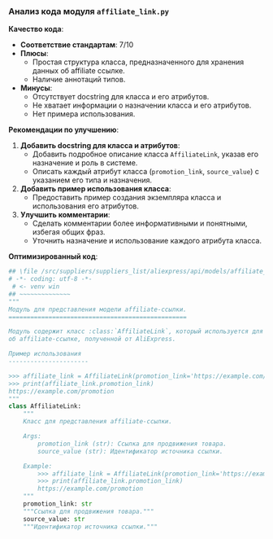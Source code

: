### **Анализ кода модуля `affiliate_link.py`**

**Качество кода**:

- **Соответствие стандартам**: 7/10
- **Плюсы**:
    - Простая структура класса, предназначенного для хранения данных об affiliate ссылке.
    - Наличие аннотаций типов.
- **Минусы**:
    - Отсутствует docstring для класса и его атрибутов.
    - Не хватает информации о назначении класса и его атрибутов.
    - Нет примера использования.

**Рекомендации по улучшению**:

1.  **Добавить docstring для класса и атрибутов**:
    - Добавить подробное описание класса `AffiliateLink`, указав его назначение и роль в системе.
    - Описать каждый атрибут класса (`promotion_link`, `source_value`) с указанием его типа и назначения.
2.  **Добавить пример использования класса**:
    - Предоставить пример создания экземпляра класса и использования его атрибутов.
3.  **Улучшить комментарии**:
    - Сделать комментарии более информативными и понятными, избегая общих фраз.
    - Уточнить назначение и использование каждого атрибута класса.

**Оптимизированный код**:

```python
## \file /src/suppliers/suppliers_list/aliexpress/api/models/affiliate_link.py
# -*- coding: utf-8 -*-
 # <- venv win
## ~~~~~~~~~~~~~~
"""
Модуль для представления модели affiliate-ссылки.
=================================================

Модуль содержит класс :class:`AffiliateLink`, который используется для хранения информации
об affiliate-ссылке, полученной от AliExpress.

Пример использования
----------------------

>>> affiliate_link = AffiliateLink(promotion_link='https://example.com/promotion', source_value='12345')
>>> print(affiliate_link.promotion_link)
https://example.com/promotion
"""
class AffiliateLink:
    """
    Класс для представления affiliate-ссылки.

    Args:
        promotion_link (str): Ссылка для продвижения товара.
        source_value (str): Идентификатор источника ссылки.

    Example:
        >>> affiliate_link = AffiliateLink(promotion_link='https://example.com/promotion', source_value='12345')
        >>> print(affiliate_link.promotion_link)
        https://example.com/promotion
    """
    promotion_link: str
    """Ссылка для продвижения товара."""
    source_value: str
    """Идентификатор источника ссылки."""